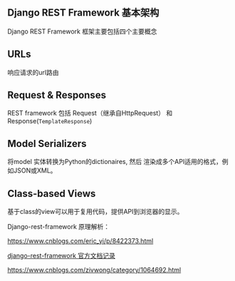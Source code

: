 ## Django REST Framework 基本架构

Django REST Framework 
框架主要包括四个主要概念

## URLs

响应请求的url路由

## Request & Responses

REST framework 包括 Request（继承自HttpRequest） 和 Response(`TemplateResponse`)

## Model Serializers

将model 实体转换为Python的dictionaires, 然后 渲染成多个API适用的格式，例如JSON或XML。

## Class-based Views

基于class的view可以用于复用代码，提供API到浏览器的显示。



Django-rest-framework 原理解析：

https://www.cnblogs.com/eric_yi/p/8422373.html

[django-rest-framework 官方文档记录](https://www.jianshu.com/p/972a0a67a87e)

https://www.cnblogs.com/zivwong/category/1064692.html